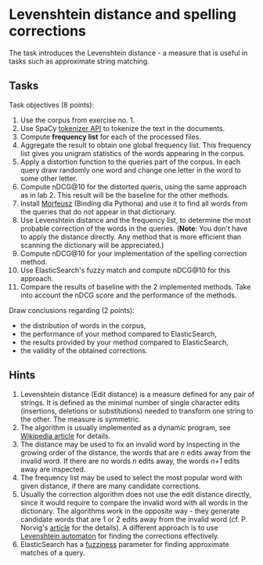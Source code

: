 # Levenshtein distance and spelling corrections

The task introduces the Levenshtein distance - a measure that is useful in tasks such as approximate string matching.

## Tasks

Task objectives (8 points):
1. Use the corpus from exercise no. 1.
2. Use SpaCy [tokenizer API](https://spacy.io/api/tokenizer) to tokenize the text in the documents.
3. Compute **frequency list** for each of the processed files.
4. Aggregate the result to obtain one global frequency list. This frequency list gives you unigram statistics of the words
   appearing in the corpus.
5. Apply a distortion function to the queries part of the corpus. In each query draw randomly one word and change one letter
   in the word to some other letter.
6. Compute nDCG@10 for the distorted queris, using the same approach as in lab 2. This result will be the baseline
   for the other methods.
8. Install [Morfeusz](http://morfeusz.sgjp.pl/download/) (Binding dla Pythona) and use it to find all words from the queries that do not
   appear in that dictionary.
10. Use Levenshtein distance and the frequency list, to determine the most probable correction of the words
    in the queries. (**Note**: You don't have to apply the distance directly. Any method that is more
    efficient than scanning the dictionary will be appreciated.)
11. Compute nDCG@10 for your implementation of the spelling correction method.
12. Use ElasticSearch's fuzzy match and compute nDCG@10 for this approach.
13. Compare the results of baseline with the 2 implemented methods. Take into account the nDCG score and the performance of the methods.
   
Draw conclusions regarding (2 points):
  * the distribution of words in the corpus,
  * the performance of your method compared to ElasticSearch,
  * the results provided by your method compared to ElasticSearch,
  * the validity of the obtained corrections.

## Hints

1. Levenshtein distance (Edit distance) is a measure defined for any pair of strings. It is defined as the minimal
   number of single character edits (insertions, deletions or substitutions) needed to transform one string to the
   other. The measure is symmetric.
1. The algorithm is usually implemented as a dynamic program,
   see [Wikipedia article](https://en.wikipedia.org/wiki/Levenshtein_distance) for details.
1. The distance may be used to fix an invalid word by inspecting in the growing order of the distance, the words
   that are *n* edits away from the invalid word. If there are no words *n* edits away, the words *n+1* edits away
   are inspected.
1. The frequency list may be used to select the most popular word with given distance, if there are many candidate
   corrections.
1. Usually the correction algorithm does not use the edit distance directly, since it would require to compare the
   invalid word with all words in the dictionary. The algorithms work in the opposite way - they generate candidate
   words that are 1 or 2 edits away from the invalid word (cf. P. Norvig's
   [article](https://norvig.com/spell-correct.html) for the details). A different approach is to
   use [Levenshtein automaton](https://norvig.com/spell-correct.html) for finding the corrections effectively.
1. ElasticSearch has
   a [fuzziness](https://www.elastic.co/guide/en/elasticsearch/reference/current/query-dsl-fuzzy-query.html)
   parameter for finding approximate matches of a query.
